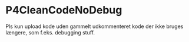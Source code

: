# P4CleanCodeNoDebug

Pls kun upload kode uden gammelt udkommenteret kode der ikke bruges længere, som f.eks. debugging stuff.
